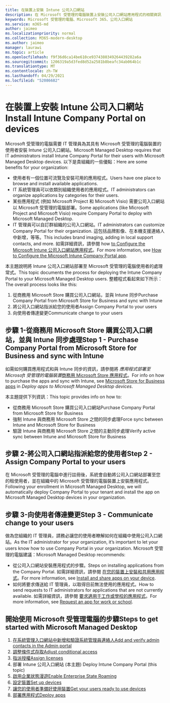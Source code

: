 ```yaml
---
title: 在裝置上安裝 Intune 公司入口網站
description: 在 Microsoft 受管理的電腦裝置上安裝公司入口網站應用程式的相關資訊
keywords: Microsoft 受管理的電腦、Microsoft 365、公司入口網站
ms.service: m365-md
author: jaimeo
ms.localizationpriority: normal
ms.collection: M365-modern-desktop
ms.author: jaimeo
manager: laurawi
ms.topic: article
ms.openlocfilehash: f9f36d6ca14be610ce9374380349264439282a6a
ms.sourcegitcommit: 1206319a5d3fed8d52a2581b8beafc34ab064b1c
ms.translationtype: MT
ms.contentlocale: zh-TW
ms.lasthandoff: 04/29/2021
ms.locfileid: "52086682"
---
```

# <a name="install-intune-company-portal-on-devices"></a><span data-ttu-id="16cc3-104">在裝置上安裝 Intune 公司入口網站</span><span class="sxs-lookup"><span data-stu-id="16cc3-104">Install Intune Company Portal on devices</span></span>

<span data-ttu-id="16cc3-105">Microsoft 受管理的電腦需要 IT 管理員為其具有 Microsoft 受管理的電腦裝置的使用者安裝 Intune 公司入口網站。</span><span class="sxs-lookup"><span data-stu-id="16cc3-105">Microsoft Managed Desktop requires that IT administrators install Intune Company Portal for their users with Microsoft Managed Desktop devices.</span></span> <span data-ttu-id="16cc3-106">以下是貴組織的一些優點：</span><span class="sxs-lookup"><span data-stu-id="16cc3-106">Here are some benefits for your organization:</span></span>
- <span data-ttu-id="16cc3-107">使用者有一個位置可流覽及安裝可用的應用程式。</span><span class="sxs-lookup"><span data-stu-id="16cc3-107">Users have one place to browse and install available applications.</span></span> 
- <span data-ttu-id="16cc3-108">IT 系統管理員可以依類別組織使用者的應用程式。</span><span class="sxs-lookup"><span data-stu-id="16cc3-108">IT administrators can organize applications by categories for their users.</span></span>  
- <span data-ttu-id="16cc3-109">某些應用程式 (例如 Microsoft Project 和 Microsoft Visio) 需要公司入口網站以 Microsoft 受管理的電腦部署。</span><span class="sxs-lookup"><span data-stu-id="16cc3-109">Some applications (like Microsoft Project and Microsoft Visio) require Company Portal to deploy with Microsoft Managed Desktop.</span></span>
- <span data-ttu-id="16cc3-110">IT 管理員可以自訂群組織的公司入口網站。</span><span class="sxs-lookup"><span data-stu-id="16cc3-110">IT administrators can customize Company Portal for their organization.</span></span> <span data-ttu-id="16cc3-111">這包括品牌影像、在本機支援連絡人中新增，等等。</span><span class="sxs-lookup"><span data-stu-id="16cc3-111">This includes brand imaging, adding in local support contacts, and more.</span></span> <span data-ttu-id="16cc3-112">如需詳細資訊，請參閱 how [to Configure the Microsoft Intune 公司入口網站應用程式](/intune/company-portal-app)。</span><span class="sxs-lookup"><span data-stu-id="16cc3-112">For more information, see [How to Configure the Microsoft Intune Company Portal app](/intune/company-portal-app).</span></span>   

<span data-ttu-id="16cc3-113">本主題說明將 Intune 公司入口網站部署至 Microsoft 受管理的電腦使用者的處理常式。</span><span class="sxs-lookup"><span data-stu-id="16cc3-113">This topic documents the process for deploying the Intune Company Portal to your Microsoft Managed Desktop users.</span></span> <span data-ttu-id="16cc3-114">整體程式看起來如下所示：</span><span class="sxs-lookup"><span data-stu-id="16cc3-114">The overall process looks like this:</span></span>
1. <span data-ttu-id="16cc3-115">從商務用 Microsoft Store 購買公司入口網站，並與 Intune 同步</span><span class="sxs-lookup"><span data-stu-id="16cc3-115">Purchase Company Portal from Microsoft Store for Business and sync with Intune</span></span>
2. <span data-ttu-id="16cc3-116">將公司入口網站指派給您的使用者</span><span class="sxs-lookup"><span data-stu-id="16cc3-116">Assign Company Portal to your users</span></span>
3. <span data-ttu-id="16cc3-117">向使用者傳達變更</span><span class="sxs-lookup"><span data-stu-id="16cc3-117">Communicate change to your users</span></span>

## <a name="step-1---purchase-company-portal-from-microsoft-store-for-business-and-sync-with-intune"></a><span data-ttu-id="16cc3-118">步驟 1-從商務用 Microsoft Store 購買公司入口網站，並與 Intune 同步處理</span><span class="sxs-lookup"><span data-stu-id="16cc3-118">Step 1 - Purchase Company Portal from Microsoft Store for Business and sync with Intune</span></span>
<span data-ttu-id="16cc3-119">如需如何購買應用程式和與 Intune 同步的資訊，請參閱將 *應用程式部署至 Microsoft 受管理的電腦裝置*[商務用 Microsoft Store 應用程式](deploy-apps.md#msfb-apps)。</span><span class="sxs-lookup"><span data-stu-id="16cc3-119">For info on how to purchase the apps and sync with Intune, see [Microsoft Store for Business apps](deploy-apps.md#msfb-apps) in *Deploy apps to Microsoft Managed Desktop devices*.</span></span>

<span data-ttu-id="16cc3-120">本主題提供下列資訊：</span><span class="sxs-lookup"><span data-stu-id="16cc3-120">This topic provides info on how to:</span></span> 
- <span data-ttu-id="16cc3-121">從商務用 Microsoft Store 購買公司入口網站</span><span class="sxs-lookup"><span data-stu-id="16cc3-121">Purchase Company Portal from Microsoft Store for Business</span></span> 
- <span data-ttu-id="16cc3-122">強制 Intune 與商務用 Microsoft Store 之間的同步處理</span><span class="sxs-lookup"><span data-stu-id="16cc3-122">Force sync between Intune and Microsoft Store for Business</span></span>
- <span data-ttu-id="16cc3-123">驗證 Intune 與商務用 Microsoft Store 之間的主動同步處理</span><span class="sxs-lookup"><span data-stu-id="16cc3-123">Verify active sync between Intune and Microsoft Store for Business</span></span> 

## <a name="step-2---assign-company-portal-to-your-users"></a><span data-ttu-id="16cc3-124">步驟 2-將公司入口網站指派給您的使用者</span><span class="sxs-lookup"><span data-stu-id="16cc3-124">Step 2 - Assign Company Portal to your users</span></span>
<span data-ttu-id="16cc3-125">在 Microsoft 受管理的電腦中進行註冊後，系統會自動將公司入口網站部署至您的租使用者，並在組織中的 Microsoft 受管理的電腦裝置上安裝應用程式。</span><span class="sxs-lookup"><span data-stu-id="16cc3-125">Following your enrollment in Microsoft Managed Desktop, we will automatically deploy Company Portal to your tenant and install the app on Microsoft Managed Desktop devices in your organization.</span></span>

## <a name="step-3---communicate-change-to-your-users"></a><span data-ttu-id="16cc3-126">步驟 3-向使用者傳達變更</span><span class="sxs-lookup"><span data-stu-id="16cc3-126">Step 3 - Communicate change to your users</span></span>
<span data-ttu-id="16cc3-127">做為您組織的 IT 管理員，請務必讓您的使用者瞭解如何在組織中使用公司入口網站。</span><span class="sxs-lookup"><span data-stu-id="16cc3-127">As the IT administrator for your organization, it’s important to let your users know how to use Company Portal in your organization.</span></span> <span data-ttu-id="16cc3-128">Microsoft 受管理的電腦建議：</span><span class="sxs-lookup"><span data-stu-id="16cc3-128">Microsoft Managed Desktop recommends:</span></span>
- <span data-ttu-id="16cc3-129">從公司入口網站安裝應用程式的步驟。</span><span class="sxs-lookup"><span data-stu-id="16cc3-129">Steps on installing applications from the Company Portal.</span></span> <span data-ttu-id="16cc3-130">如需詳細資訊，請參閱 [在您的裝置上安裝和共用應用程式](/intune-user-help/install-apps-cpapp-windows)。</span><span class="sxs-lookup"><span data-stu-id="16cc3-130">For more information, see [Install and share apps on your device](/intune-user-help/install-apps-cpapp-windows).</span></span>
- <span data-ttu-id="16cc3-131">如何將要求傳送給 IT 管理員，以取得目前無法使用的應用程式。</span><span class="sxs-lookup"><span data-stu-id="16cc3-131">How to send requests to IT administrators for applications that are not currently available.</span></span> <span data-ttu-id="16cc3-132">如需詳細資訊，請參閱 [要求適用于工作或學校的應用程式](/intune-user-help/install-apps-cpapp-windows#request-an-app-for-work-or-school)。</span><span class="sxs-lookup"><span data-stu-id="16cc3-132">For more information, see [Request an app for work or school](/intune-user-help/install-apps-cpapp-windows#request-an-app-for-work-or-school).</span></span>  

## <a name="steps-to-get-started-with-microsoft-managed-desktop"></a><span data-ttu-id="16cc3-133">開始使用 Microsoft 受管理電腦的步驟</span><span class="sxs-lookup"><span data-stu-id="16cc3-133">Steps to get started with Microsoft Managed Desktop</span></span>

1. [<span data-ttu-id="16cc3-134">在系統管理入口網站中新增和驗證系統管理員連絡人</span><span class="sxs-lookup"><span data-stu-id="16cc3-134">Add and verify admin contacts in the Admin portal</span></span>](add-admin-contacts.md)
2. [<span data-ttu-id="16cc3-135">調整條件式存取</span><span class="sxs-lookup"><span data-stu-id="16cc3-135">Adjust conditional access</span></span>](conditional-access.md)
3. [<span data-ttu-id="16cc3-136">指派授權</span><span class="sxs-lookup"><span data-stu-id="16cc3-136">Assign licenses</span></span>](assign-licenses.md)
4. <span data-ttu-id="16cc3-137">部署 Intune 公司入口網站 (本主題) </span><span class="sxs-lookup"><span data-stu-id="16cc3-137">Deploy Intune Company Portal (this topic)</span></span>
5. [<span data-ttu-id="16cc3-138">啟用企業狀態漫遊</span><span class="sxs-lookup"><span data-stu-id="16cc3-138">Enable Enterprise State Roaming</span></span>](enterprise-state-roaming.md)
6. [<span data-ttu-id="16cc3-139">設定裝置</span><span class="sxs-lookup"><span data-stu-id="16cc3-139">Set up devices</span></span>](set-up-devices.md)
7. [<span data-ttu-id="16cc3-140">讓您的使用者準備好使用裝置</span><span class="sxs-lookup"><span data-stu-id="16cc3-140">Get your users ready to use devices</span></span>](get-started-devices.md)
8. [<span data-ttu-id="16cc3-141">部署應用程式</span><span class="sxs-lookup"><span data-stu-id="16cc3-141">Deploy apps</span></span>](deploy-apps.md)
